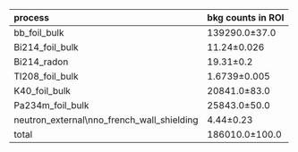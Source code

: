 | **process**                                    | **bkg counts in ROI** |
|:-----------------------------------------------|:----------------------|
| bb\_foil\_bulk                                 | 139290.0±37.0         |
| Bi214\_foil\_bulk                              | 11.24±0.026           |
| Bi214\_radon                                   | 19.31±0.2             |
| Tl208\_foil\_bulk                              | 1.6739±0.005          |
| K40\_foil\_bulk                                | 20841.0±83.0          |
| Pa234m\_foil\_bulk                             | 25843.0±50.0          |
| neutron\_external\nno\_french\_wall\_shielding | 4.44±0.23             |
| total                                          | 186010.0±100.0        |
